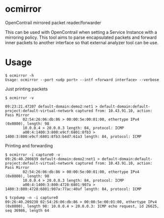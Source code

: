 # ocmirror
OpenContrail mirrored packet reader/forwarder

This can be used with OpenContrail when setting a Service Instance with a mirroring policy. This tool aims to parse encapsulated packets and forward inner packets to another interface so that external analyzer tool can be use.

Usage
=====

```
$ ocmirror -h
Usage: ocmirror --port <udp port> --intf <forward interface> --verbose
```

Just printing packets

```
$ ocmirror -v

09:23:21.47207 default-domain:demo2:net1 > default-domain:default-project:default-virtual-network captured from: 10.43.91.10, action: Pass Mirror
        02:54:26:06:db:86 > 00:00:5e:00:01:00, ethertype IPv4 (0x0800), length: 98
        10.0.0.4 > 20.0.0.3 length: 84, protocol: ICMP
        a00:4:1400:3:800:e9cf:6801:8fb3 > 1400:3:800:e9cf:6801:8fb3:b4d7:61a3 length: 84, protocol: ICMP
```

Printing and forwarding
```
$ ocmirror -i capture0 -v
09:26:40.200839 default-domain:demo2:net1 > default-domain:default-project:default-virtual-network captured from: 10.43.91.10, action: Pass Mirror
        02:54:26:06:db:86 > 00:00:5e:00:01:00, ethertype IPv4 (0x0800), length: 98
        10.0.0.4 > 20.0.0.3 length: 84, protocol: ICMP
        a00:4:1400:3:800:4728:6801:907a > 1400:3:800:4728:6801:907a:77ac:40af length: 84, protocol: ICMP

$ tcpdump -n -i capture0
09:26:40.209230 02:54:26:06:db:86 > 00:00:5e:00:01:00, ethertype IPv4 (0x0800), length 98: 10.0.0.4 > 20.0.0.3: ICMP echo request, id 26625, seq 36986, length 64
```
